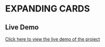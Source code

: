 # EXPANDING CARDS

## Live Demo

[Click here to view the live demo of the project](https://sudharsanamrk.github.io/expanding-cards/)

